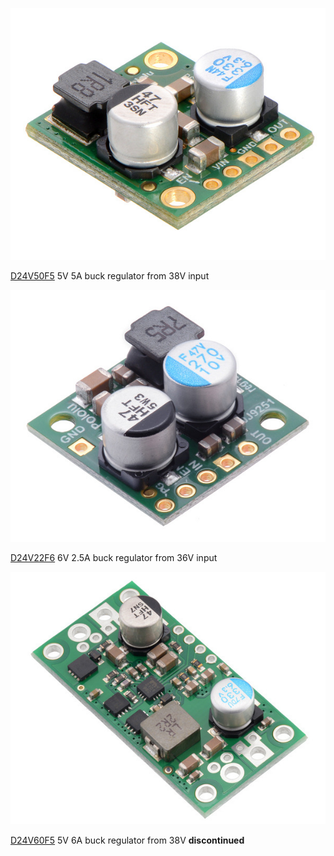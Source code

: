 
![](./D24V50F5-pololu.jpg)

[D24V50F5](https://www.pololu.com/product/2851) 5V 5A buck regulator from 38V input

![](./D24V22F6-pololu.jpg)

[D24V22F6](https://www.pololu.com/product/2859) 6V 2.5A buck regulator from 36V input

![](./D24V60F5.jpg)

[D24V60F5](https://www.pololu.com/product/2865) 5V 6A buck regulator from 38V **discontinued**